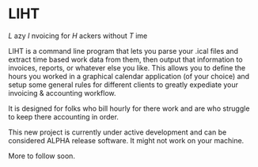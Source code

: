 LIHT
====
*L* azy *I* nvoicing for *H* ackers without *T* ime

LIHT is a command line program that lets you parse your .ical files and extract time based work data from them, then output that information to invoices, reports, or whatever else you like. This allows you to define the hours you worked in a graphical calendar application (of your choice) and setup some general rules for different clients to greatly expediate your invoicing & accounting workflow.

It is designed for folks who bill hourly for there work and are who struggle to keep there accounting in order.

This new project is currently under active development and can be considered ALPHA release software. It might not work on your machine.

More to follow soon.




